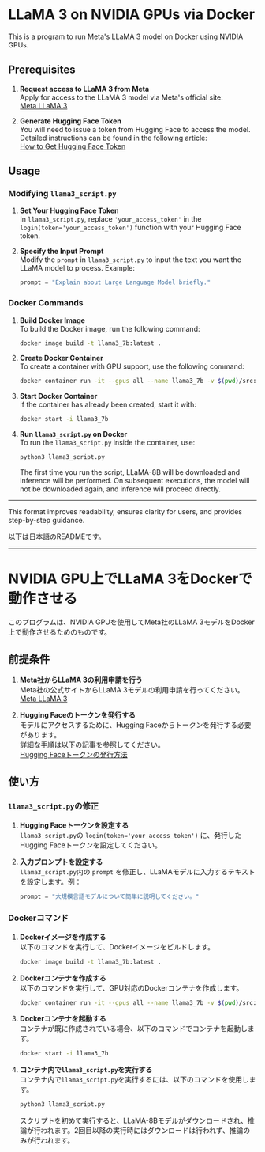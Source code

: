# LLaMA 3 on NVIDIA GPUs via Docker

This is a program to run Meta's LLaMA 3 model on Docker using NVIDIA GPUs.

## Prerequisites

1. **Request access to LLaMA 3 from Meta**  
   Apply for access to the LLaMA 3 model via Meta's official site:  
   [Meta LLaMA 3](https://ai.meta.com/resources/models-and-libraries/llama-downloads/)

2. **Generate Hugging Face Token**  
   You will need to issue a token from Hugging Face to access the model.  
   Detailed instructions can be found in the following article:  
   [How to Get Hugging Face Token](https://zenn.dev/shibayan/articles/b8a91a1c175685)

## Usage

### Modifying `llama3_script.py`

1. **Set Your Hugging Face Token**  
   In `llama3_script.py`, replace `'your_access_token'` in the `login(token='your_access_token')` function with your Hugging Face token.

2. **Specify the Input Prompt**  
   Modify the `prompt` in `llama3_script.py` to input the text you want the LLaMA model to process. Example:  
   ```python
   prompt = "Explain about Large Language Model briefly."
   ```

### Docker Commands

1. **Build Docker Image**  
   To build the Docker image, run the following command:
   ```bash
   docker image build -t llama3_7b:latest .
   ```

2. **Create Docker Container**  
   To create a container with GPU support, use the following command:
   ```bash
   docker container run -it --gpus all --name llama3_7b -v $(pwd)/src:/app llama3_7b:latest
   ```

3. **Start Docker Container**  
   If the container has already been created, start it with:
   ```bash
   docker start -i llama3_7b
   ```

4. **Run `llama3_script.py` on Docker**  
   To run the `llama3_script.py` inside the container, use:
   ```bash
   python3 llama3_script.py
   ```
   The first time you run the script, LLaMA-8B will be downloaded and inference will be performed. On subsequent executions, the model will not be downloaded again, and inference will proceed directly.

--- 

This format improves readability, ensures clarity for users, and provides step-by-step guidance.






以下は日本語のREADMEです。

---

# NVIDIA GPU上でLLaMA 3をDockerで動作させる

このプログラムは、NVIDIA GPUを使用してMeta社のLLaMA 3モデルをDocker上で動作させるためのものです。

## 前提条件

1. **Meta社からLLaMA 3の利用申請を行う**  
   Meta社の公式サイトからLLaMA 3モデルの利用申請を行ってください。  
   [Meta LLaMA 3](https://ai.meta.com/resources/models-and-libraries/llama-downloads/)

2. **Hugging Faceのトークンを発行する**  
   モデルにアクセスするために、Hugging Faceからトークンを発行する必要があります。  
   詳細な手順は以下の記事を参照してください。  
   [Hugging Faceトークンの発行方法](https://zenn.dev/shibayan/articles/b8a91a1c175685)

## 使い方

### `llama3_script.py`の修正

1. **Hugging Faceトークンを設定する**  
   `llama3_script.py`の `login(token='your_access_token')` に、発行したHugging Faceトークンを設定してください。

2. **入力プロンプトを設定する**  
   `llama3_script.py`内の `prompt` を修正し、LLaMAモデルに入力するテキストを設定します。例：  
   ```python
   prompt = "大規模言語モデルについて簡単に説明してください。"
   ```

### Dockerコマンド

1. **Dockerイメージを作成する**  
   以下のコマンドを実行して、Dockerイメージをビルドします。
   ```bash
   docker image build -t llama3_7b:latest .
   ```

2. **Dockerコンテナを作成する**  
   以下のコマンドを実行して、GPU対応のDockerコンテナを作成します。
   ```bash
   docker container run -it --gpus all --name llama3_7b -v $(pwd)/src:/app llama3_7b:latest
   ```

3. **Dockerコンテナを起動する**  
   コンテナが既に作成されている場合、以下のコマンドでコンテナを起動します。
   ```bash
   docker start -i llama3_7b
   ```

4. **コンテナ内で`llama3_script.py`を実行する**  
   コンテナ内で`llama3_script.py`を実行するには、以下のコマンドを使用します。
   ```bash
   python3 llama3_script.py
   ```
   スクリプトを初めて実行すると、LLaMA-8Bモデルがダウンロードされ、推論が行われます。2回目以降の実行時にはダウンロードは行われず、推論のみが行われます。
